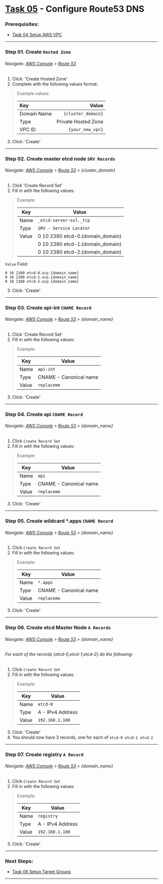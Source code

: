 # [Task 05](../task/route53/) - Configure Route53 DNS
### Prerequisites:
  + [Task 04 Setup AWS VPC]
--------------------------------------------------------------------------------
### Step 01\. Create `Hosted Zone`
###### Navigate: [AWS Console] > [Route 53] 
  1. Click: 'Create Hosted Zone'
  2. Complete with the following values format:
> Example values:
>
>   | Key          | Value               |
>   |:-------------|--------------------:|
>   | Domain Name  | `{cluster_domain}`  |
>   | Type         | Private Hosted Zone |
>   | VPC ID       | `{your_new_vpc}`    |

  3. Click: 'Create'

--------------------------------------------------------------------------------
### Step 02\. Create master etcd node `SRV Records`
###### Navigate: [AWS Console] > [Route 53] > {cluster_domain}
  1. Click 'Create Record Set'
  2. Fill in with the following values:
>   Example:
>
>   | Key   | Value                             |
>   |-------|-----------------------------------|
>   | Name  | `_etcd-server-ssl._tcp`           |
>   | Type  | `SRV - Service Locator`           |
>   | Value |  0 10 2380 etcd-0.{domain_domain} |
>   |       |  0 10 2380 etcd-1.{domain_domain} |
>   |       |  0 10 2380 etcd-2.{domain_domain} |

   `Value` Field:                          
```
0 10 2380 etcd-0.ocp.{domain_name}
0 10 2380 etcd-1.ocp.{domain_name}
0 10 2380 etcd-2.ocp.{domain_name}
```
  3. Click: 'Create'

--------------------------------------------------------------------------------
### Step 03\. Create  api-int `CNAME Record`
###### Navigate: [AWS Console] > [Route 53] > {domain_name}
  1. Click 'Create Record Set'
  2. Fill in with the following values:
>   Example:
>
>   | Key   | Value                   |
>   |-------|-------------------------|
>   | Name  | ` api-int `             |
>   | Type  | CNAME - Canonical name  |
>   | Value | ` replaceme `           |

  3. Click: 'Create'

--------------------------------------------------------------------------------
### Step 04\. Create  api `CNAME Record`
###### Navigate: [AWS Console] > [Route 53] > {domain_name}
  1. Click `Create Record Set`
  2. Fill in with the following values:
>   Example:
>
>   | Key   | Value                   |
>   |-------|-------------------------|
>   | Name  | ` api `                 |
>   | Type  | CNAME - Canonical name  |
>   | Value | ` replaceme `           |

  3. Click: 'Create'

--------------------------------------------------------------------------------
### Step 05\. Create wildcard  *.apps `CNAME Record`
###### Navigate: [AWS Console] > [Route 53] > {domain_name}
  1. Click `Create Record Set`
  2. Fill in with the following values:
>   Example:
>
>   | Key   | Value                   |
>   |-------|-------------------------|
>   | Name  | ` *.apps `              |
>   | Type  | CNAME - Canonical name  |
>   | Value | ` replaceme `           |

  3. Click: 'Create'

--------------------------------------------------------------------------------
### Step 06\. Create etcd Master Node `A Records`
###### Navigate: [AWS Console] > [Route 53] > {domain_name}
###### For each of the records {etcd-0,etcd-1,etcd-2} do the following:
  1. Click `Create Record Set`
  2. Fill in with the following values:
>   Example:
>
>   | Key   | Value                   |
>   |-------|-------------------------|
>   | Name  | ` etcd-0 `              |
>   | Type  | A - IPv4 Address        |
>   | Value | ` 192.168.1.100 `       |

  3. Click: 'Create'
  4. You should now have 3 records, one for each of ` etcd-0 etcd-1 etcd-2 `

--------------------------------------------------------------------------------
### Step 07\. Create registry `A Record`
###### Navigate: [AWS Console] > [Route 53] > {domain_name}
  1. Click `Create Record Set`
  2. Fill in with the following values:
>   Example:
>
>   | Key   | Value                   |
>   |-------|-------------------------|
>   | Name  | ` registry `            |
>   | Type  | A - IPv4 Address        |
>   | Value | ` 192.168.1.100 `       |

  3. Click: 'Create'

---------------------------------------------------------------------------------
### Next Steps:
  + [Task 06 Setup Target Groups]
--------------------------------------------------------------------------------
[AWS Console]:https://console.amazonaws-us-gov.com/console/home
[Route 53]:https://console.amazonaws-us-gov.com/route53/home
[Task 01 Prerequisites]:manual/01_Prerequisites.md
[Task 02 Stage Assets]:manual/02_StageAssets.md
[Task 03 Certificates]:manual/03_Certificates.md
[Task 04 Setup AWS VPC]:manual/04_SetupVPC.md
[Task 05 Configure Route53 DNS]:manual/05_Route53DNS.md
[Task 06 Setup Target Groups]:manual/06_TargetGroups.md
[Task 07 Setup Load Balancers]:manual/07_LoadBalancers.md
[Task 08 Setup Security Groups]:manual/08_SecurityGroups.md
[Task 09 Setup IAM Roles]:manual/09_IAMRoles.md
[Task 10 Image Registry Instance]:manual/10_ImageRegistryInstance.md
[Task 11 Image Registry Mirror & Services]:manual/11_ImageRegistryServices.md
[Task 12 Build Nodes]:manual/12_BuildNodes.md
[Task 13 Deploy]:manual/13_Deploy.md

